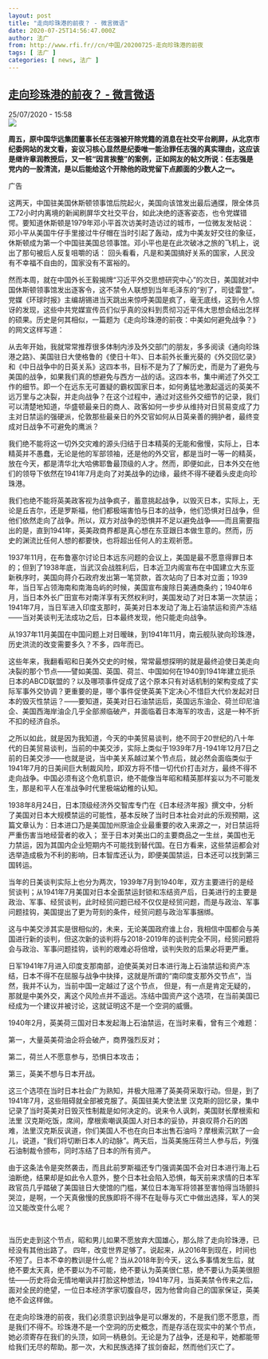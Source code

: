 ```yaml
---
layout: post
title: "走向珍珠港的前夜？ - 微言微语"
date: 2020-07-25T14:56:47.000Z
author: 法广
from: http://www.rfi.fr//cn/中国/20200725-走向珍珠港的前夜
tags: [ 法广 ]
categories: [ news, 法广 ]
---
```

<!--1595689007000-->
[走向珍珠港的前夜？ - 微言微语](http://www.rfi.fr//cn/%E4%B8%AD%E5%9B%BD/20200725-%E8%B5%B0%E5%90%91%E7%8F%8D%E7%8F%A0%E6%B8%AF%E7%9A%84%E5%89%8D%E5%A4%9C)
------

<div>
<div>25/07/2020 - 15:58</div><img src="https://s.rfi.fr/media/display/d3a7abc8-116d-11ea-bcaf-005056a99247/w:310/p:16x9/M%C3%A9morial_Pearl_harbour_0.jpg"><p><strong>周五，原中国华远集团董事长任志强被开除党籍的消息在社交平台刷屏，从北京市纪委网站的发文看，妄议习核心显然是纪委唯一能治罪任志强的真实理由，这应该是继许章润教授后，又一桩“因言挨整”的案例，正如网友的帖文所说：任志强是党内的一股清流，是以后能给这个开除他的政党留下点颜面的少数人之一。</strong></p><div class="t-content__body u-clearfix"><div class="m-interstitial"><div class="m-interstitial__ad"><divclass="m-block-ad "data-tms-ad-type="box"data-tms-ad-status="idle"data-tms-ad-pos="1"><div class="m-block-ad__label"><span class="m-block-ad__label__text">广告</span></div><div class="m-block-ad__content"></div></div></div></div><p>这两天，中国驻美国休斯顿领事馆后院起火，美国向该馆发出最后通牒，限全体员工72小时内离境的新闻刷屏华文社交平台，如此决绝的逐客姿态，也令党媒错愕。要知道休斯顿是1979年邓小平首次访美时造访过的城市，一位微友发帖说：邓小平从美国牛仔手里接过牛仔帽在当时引起了轰动，成为中美友好交往的象征，休斯顿成为第一个中国驻美国总领事馆。邓小平也是在此次破冰之旅的飞机上，说出了那句被后人反复咀嚼的话： 回头看看，凡是和美国搞好关系的国家，人民没有不幸福不自由的，国家没有不富裕的。</p><p>然而本周，就在中国外长王毅揭牌“习近平外交思想研究中心”的次日，美国就对中国休斯顿领事馆发出逐客令，这不禁令人联想到当年毛泽东的“别了，司徒雷登”。党媒《环球时报》主编胡锡进当天跳出来惊呼美国是疯了，毫无底线，这到令人惊讶的发现，这些中共党媒宣传员们似乎真的没料到贯彻习近平伟大思想会结出怎样的硕果。历史是何其相似，一篇题为《走向珍珠港的前夜：中美如何避免战争？》的网文这样写道：</p><p>从去年开始，我就常常推荐很多体制内涉及外交部门的朋友，多多阅读《通向珍珠港之路》、美国驻日大使格鲁的《使日十年》、日本前外长重光葵的《外交回忆录》和《中日战争中的日英关系》这四本书，目标不是为了了解历史，而是为了避免与美国的战争，如果我们真的想避免与西方一战的话。这四本书，集中阐述了外交工作的细节。即一个在远东无可置疑的霸权国家日本，如何勇猛地激起遥远的英美不远万里与之决裂，并走向战争？在这个过程中，通过对这些外交细节的记录，我们可以清楚地知道，华盛顿最亲日的商人、政客如何一步步从维持对日贸易变成了力主对日禁运的强硬派，伦敦那些最亲日的外交官如何从日英亲善的拥护者，最终变成对日战争不可避免的鹰派？</p><p>我们绝不能将这一切外交灾难的源头归结于日本精英的无能和傲慢，实际上，日本精英并不愚蠢，无论是他的军部领袖，还是他的外交官，都是当时一等一的精英，放在今天，都是清华北大哈佛耶鲁最顶级的人才。然而，即便如此，日本外交在他们的领导下依然在1941年7月走向了对美战争的边缘，最终不得不硬着头皮走向珍珠港。</p><p>我们也绝不能将英美政客视为战争疯子，蓄意挑起战争，以毁灭日本，实际上，无论是丘吉尔，还是罗斯福，他们都极端害怕与日本的战争，他们恐惧对日战争，但他们依然走向了战争。所以，双方对战争的恐惧并不足以避免战争——而且需要指出的是，直到1941年，英美政商界都是真心想在东亚跟日本做生意的。然而，历史的渊流比任何人想的都要快，也将超出任何人的主观祈愿。</p><p>1937年11月，在布鲁塞尔讨论日本远东问题的会议上，美国是最不愿意得罪日本的；但到了1938年底，当武汉会战胜利后，日本近卫内阁宣布在中国建立大东亚新秩序时，美国向蒋介石政府发出第一笔贷款，首次站向了日本对立面；1939年，当日军占领海南和南海岛屿的时候，美国宣布废除日美通商条约；1940年6月，当日本外长广田宣布对南洋享有天然权利时，美国发动了对日本第一次禁运；1941年7月，当日军进入印度支那时，英美对日本发动了海上石油禁运和资产冻结——当对美谈判无法成功之后，日本最终发现，他只能走向战争。</p><p>从1937年11月美国在中国问题上对日暧昧，到1941年11月，南云舰队驶向珍珠港，历史洪流的改变需要多久？不多，四年而已。</p><p>这些年来，我翻看昭和日美外交史的时候，常常最想探明的就是最终迫使日美走向决裂的那个节点——譬如美国、英国、荷兰、中国如何在1940到1941年建立扼杀日本的ABCD联盟的？以及哪项事件促成了这个原本只有对话机制的架构变成了实际军事外交协调？更重要的是，哪个事件促使英美下定决心不惜巨大代价发起对日本的毁灭性禁运？——要知道，英美对日石油禁运后，英国远东油企、荷兰印尼油企、美国西海岸油企几乎全部濒临破产，并面临着日本海军的攻击，这是一种不折不扣的经济自杀。</p><p>之所以如此，就是因为我知道，今天的中美贸易谈判，绝不同于20世纪的八十年代的日美贸易谈判，当前的中美交涉，实际上类似于1939年7月-1941年12月7日之前的日美交涉——也就是说，当中美关系越过某个节点后，就必然会面临类似于1941年7月的日美间巨大制裁风险，即双方将不惜一切代价打击对方，最终不得不走向战争。中国必须有这个危机意识，绝不能像当年昭和精英那样妄以为不可能发生，那是和平人在准战争时代里极端幼稚的认知。</p><p>1938年8月24日，日本顶级经济外交智库专门在《日本经济年报》撰文中，分析了美国对日本大规模禁运的可能性，基本反映了当时日本社会对此的乐观预期，这篇文章认为：日本进口乃是美国加州原油企业最重要的收入来源之一，对日禁运将严重伤害当地经营者的收入； 至于日本对美出口的主要商品之一生丝，美国也无力禁运，因为其国内企业短期内不可能找到替代国。在日方看来，这些禁运都会对选举造成极为不利的影响，日本智库还认为，即便美国禁运，日本还可以找到第三国转运。</p><p>当年的日美谈判实际上也分为两次，1939年7月到1940年，双方主要进行的是经贸谈判；从1941年7月美国对日本全面禁运封锁和冻结资产后，日美进行的主要是政治、军事、经贸谈判，此时经贸问题已经不仅仅是经贸问题，而是与政治、军事问题挂钩，美国提出了更为苛刻的条件，经贸问题与政治军事捆绑。</p><p>这与中美交涉其实是很相似的，未来，无论美国政府谁上台，我相信中国都会与美国进行新的谈判，但这次新的谈判将与2018-2019年的谈判完全不同，经贸问题将会与政治、军事问题挂钩，谈判的艰难必将倍增，谈判失败的后果必将更严重。</p><p>日军1941年7月进入印度支那南部，迫使英美对日本进行海上石油禁运和资产冻结，日本不得不在屈服与战争中抉择，这就是所谓的“南印度支那外交节点”，当然，我并不认为，当前中国一定越过了这个节点， 但是，有一点是肯定无疑的，那就是中美外交，离这个风险点并不遥远。冻结中国资产这个选项，在当前美国已经成为一个建议并被讨论，这就证明这不是一个空洞的威慑。</p><p>1940年2月，英美荷三国对日本发起海上石油禁运，在当时来看，曾有三个难题：</p><p>第一，大量英美荷油企将会破产，商界强烈反对；</p><p>第二，荷兰人不愿意参与，恐惧日本攻击；</p><p>第三，英美不想与日本开战。</p><p>这三个选项在当时日本社会广为熟知，并极大阻滞了英美荷采取行动。但是，到了1941年7月，这些阻碍就全部被克服了。英国驻美大使法里 汉克斯的回忆录，集中记录了当时英美对日毁灭性制裁是如何决定的。说来令人讽刺，美国财长摩根索和法里 汉克斯吃饭，席间，摩根索嘲讽英国人对日本的妥协，并哀叹蒋介石的困难，法里汉克斯反讽道，你们美国人不也在向日本出售石油吗？摩根索沉默了一会儿，说道，“我们将切断日本人的动脉”。两天后，当英美施压荷兰人参与后，列强石油制裁令颁布，同时冻结了日本的所有资产。</p><p>由于这条法令是突然袭击，而且此前罗斯福还专门强调美国不会对日本进行海上石油断绝，结果却是如此令人意外，整个日本社会陷入恐惧，每天前来求情的日本军政官员几乎踏破了美国驻日大使馆的门槛，某位日本海军将领甚至害怕得当场颤抖哭泣，是啊，一个天真傲慢的民族即将不得不在耻辱与灭亡中做出选择，军人的哭泣又能改变什么呢？</p><p> </p><p>当历史走到这个节点，昭和男儿如果不愿放弃大国雄心，那么除了走向珍珠港，已经没有其他出路了。 四年，改变世界足够了。说起来，从2016年到现在，时间也不短了。日本不幸的教训是什么呢？当从2018年到今天，这么多事情发生后，就绝不要太天真，绝不要以为不可能，绝不要认为英美很仁慈，绝不要认为英美很胆怯——历史将会无情地嘲讽并打脸这种想法，1941年7月，当英美禁令传来之后，面对全民的绝望，一位日本经济学家切腹自尽，因为他曾向自己的国家保证，英美绝不会这样做。</p><p>在走向珍珠港的前夜，我们必须意识到战争是可以爆发的，不是我们愿不愿意，而是我们不得不。珍珠港不是一个空洞的历史概念，而是存活在现实中的某个节点，她必须寄存在我们的头顶，如同一柄悬剑。无论是为了战争，还是和平，她都能带给我们无尽的帮助。那一次，大和民族选择了拔剑奋起，然而他们灭亡了。</p><p> </p><p> </p><p> </p><p> </p><div class="o-self-promo o-self-promo--nl o-self-promo--hidden" data-selfpromo-newsletter></div><div class="o-self-promo o-self-promo--app o-self-promo--hidden" data-selfpromo-app></div></div>
</div>
